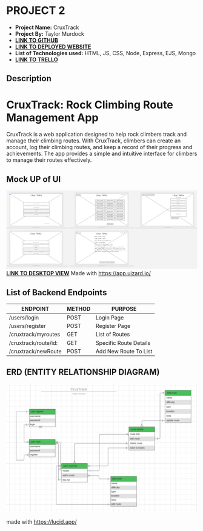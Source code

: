 # PROJECT 2

- **Project Name:** CruxTrack
- **Project By:** Taylor Murdock
- [**LINK TO GITHUB**](https://github.com/TaylorMurdock/CruxTrack)
- [**LINK TO DEPLOYED WEBSITE**](https://cruxtrack.onrender.com/)
- **List of Technologies used:** HTML, JS, CSS, Node, Express, EJS, Mongo
- [**LINK TO TRELLO**](https://trello.com/b/SCZ1IfD6/cruxtrack)

## Description

# CruxTrack: Rock Climbing Route Management App

CruxTrack is a web application designed to help rock climbers track and manage their climbing routes. With CruxTrack, climbers can create an account, log their climbing routes, and keep a record of their progress and achievements. The app provides a simple and intuitive interface for climbers to manage their routes effectively.

## Mock UP of UI
  ![Wire Frame](img/../imgs/cruxTrackWireFrame.png)
  [**LINK TO DESKTOP VIEW**](https://app.uizard.io/prototypes/K7zbRm9YrrU5X8yRLJG0/player/fullscreen)
  Made with https://app.uizard.io/
  


## List of Backend Endpoints

| ENDPOINT             | METHOD | PURPOSE                |
| -------------------- | ------ | ---------------------- |
| /users/login         | POST   | Login Page             |
| /users/register      | POST   | Register Page          |
| /cruxtrack/myroutes  | GET    | List of Routes         |
| /cruxtrack/route/id: | GET    | Specific Route Details |
| /cruxtrack/newRoute  | POST   | Add New Route To List  |


## ERD (ENTITY RELATIONSHIP DIAGRAM)
![ERD](imgs/erd.png)

made with https://lucid.app/